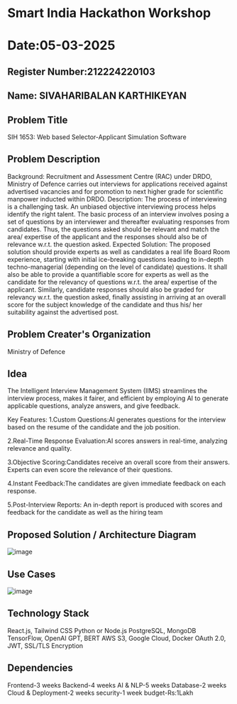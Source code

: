 # Smart India Hackathon Workshop
# Date:05-03-2025
## Register Number:212224220103
## Name: SIVAHARIBALAN KARTHIKEYAN
## Problem Title
SIH 1653: Web based Selector-Applicant Simulation Software
## Problem Description
Background: Recruitment and Assessment Centre (RAC) under DRDO, Ministry of Defence carries out interviews for applications received against advertised vacancies and for promotion to next higher grade for scientific manpower inducted within DRDO. Description: The process of interviewing is a challenging task. An unbiased objective interviewing process helps identify the right talent. The basic process of an interview involves posing a set of questions by an interviewer and thereafter evaluating responses from candidates. Thus, the questions asked should be relevant and match the area/ expertise of the applicant and the responses should also be of relevance w.r.t. the question asked. Expected Solution: The proposed solution should provide experts as well as candidates a real life Board Room experience, starting with initial ice-breaking questions leading to in-depth techno-managerial (depending on the level of candidate) questions. It shall also be able to provide a quantifiable score for experts as well as the candidate for the relevancy of questions w.r.t. the area/ expertise of the applicant. Similarly, candidate responses should also be graded for relevancy w.r.t. the question asked, finally assisting in arriving at an overall score for the subject knowledge of the candidate and thus his/ her suitability against the advertised post.

## Problem Creater's Organization
Ministry of Defence

## Idea
The Intelligent Interview Management System (IIMS) streamlines the interview process, makes it fairer, and efficient by employing AI to generate applicable questions, analyze answers, and give feedback.

Key Features:
1.Custom Questions:AI generates questions for the interview based on the resume of the candidate and the job position.

2.Real-Time Response Evaluation:AI scores answers in real-time, analyzing relevance and quality.

3.Objective Scoring:Candidates receive an overall score from their answers.
Experts can even score the relevance of their questions.

4.Instant Feedback:The candidates are given immediate feedback on each response.

5.Post-Interview Reports: An in-depth report is produced with scores and feedback for the candidate as well as the hiring team

## Proposed Solution / Architecture Diagram
![image](https://github.com/user-attachments/assets/8ed77648-d710-42e2-9ed6-28376f5a5dbb)

## Use Cases
![image](https://github.com/user-attachments/assets/e1d1171c-cf54-4181-8d10-323c3c7f7c92)


## Technology Stack
React.js, Tailwind CSS
Python or Node.js
PostgreSQL, MongoDB
TensorFlow, OpenAI GPT, BERT 
AWS S3, Google Cloud, Docker 
OAuth 2.0, JWT, SSL/TLS Encryption

## Dependencies

Frontend-3 weeks
Backend-4 weeks
AI & NLP-5 weeks
Database-2 weeks
Cloud & Deployment-2 weeks
security-1 week
budget-Rs:1Lakh
